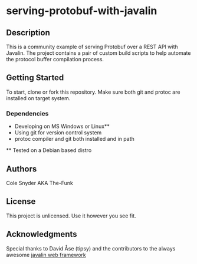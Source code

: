# serving-protobuf-with-javalin

## Description

This is a community example of serving Protobuf over a REST API with Javalin. The project contains a pair of custom build scripts to help automate the protocol buffer compilation process.

## Getting Started

To start, clone or fork this repository. Make sure both git and protoc are installed on target system.

### Dependencies

* Developing on MS Windows or Linux**
* Using git for version control system
* protoc compiler and git both installed and in path

** Tested on a Debian based distro

## Authors

Cole Snyder AKA The-Funk

## License

This project is unlicensed. Use it however you see fit.

## Acknowledgments

Special thanks to David Åse (tipsy) and the contributors to the always awesome [javalin web framework](https://github.com/tipsy/javalin)